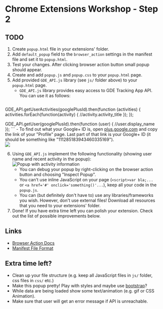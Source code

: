 # Chrome Extensions Workshop - Step 2

## TODO
1. Create `popup.html` file in your extensions' folder.
2. Add `default_popup` field to the `browser_action` settings in the manifest file and set it to `popup.html`.
3. Test your changes. After clicking browser action button small popup should appear.
4. Create and add `popup.js` and `popup.css` to your `popup.html` page.
5. Add provided `GDE_API.js` library (see `js/` folder above) to your `popup.html` page.
	- `GDE_API.js` library provides easy access to GDE Tracking App API. You can use it as follows:
	```
GDE_API.getUserActivities(googlePlusId).then(function (activities) {
	activities.forEach(function(activity) {
		//activity.activity_title
	});
});

GDE_API.getUser(googlePlusId).then(function (user) {
	//user.display_name
});
 	```
	- To find out what your Google+ ID is, open [plus.google.com](http://plus.google.com) and copy the link of your "Profile" page. Last part of that link is your Google+ ID (it should be something like "111285183943460335169").
	<br/><img src="http://i.imgur.com/xTcPy1p.png" /><br/>

6. Using `GDE_API.js` implement the following functionality (showing user name and recent activity in the popup):
<br/><img src="http://i.imgur.com/V2PRkn9.png" alt="Popup with activity information" /><br/>
	- You can debug your popup by right-clicking on the browser action button and choosing "Inspect Popup".
	- You can't use inline JavaScript on your page (`<script>var bla;...` or `<a href='#' onclick='something()'...`), keep all your code in the `popup.js`.
	- You can (but definitely don't have to) use any libraries/frameworks you wish. However, don't use external files! Download all resources that you need to your extensions' folder.
5. Done! If you have extra time left you can polish your extension. Check out the list of possible improvements below.

## Links
- [Browser Action Docs](http://developer.chrome.com/extensions/browserAction.html)
- [Manifest File Format](http://developer.chrome.com/extensions/manifest.html)

## Extra time left?
- Clean up your file structure (e.g. keep all JavaScript files in `js/` folder, css files in `css/` etc.)
- Make this popup pretty! Play with styles and maybe use [bootstrap](http://getbootstrap.com/)?
- While data are being loaded show some text/animation (e.g. gif or CSS Animation).
- Make sure that user will get an error message if API is unreachable.
